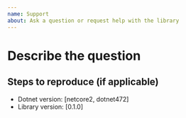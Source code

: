 ```yaml
---
name: Support
about: Ask a question or request help with the library
---
```


# Describe the question

<!-- A specific description of what the question is. -->

## Steps to reproduce (if applicable)

<!-- Enumerate the steps to reproduce the situation, if necessary. -->

- Dotnet version: [netcore2, dotnet472]
- Library version: [0.1.0]
